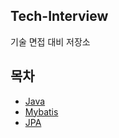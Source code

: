 ## Tech-Interview
기술 면접 대비 저장소

## 목차
* [Java](https://github.com/smpark1020/tech-interview/tree/master/Java)
* [Mybatis](https://github.com/smpark1020/tech-interview/tree/master/Mybatis)
* [JPA]()